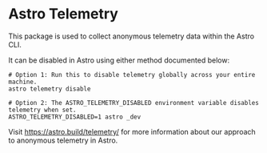 # Astro Telemetry

This package is used to collect anonymous telemetry data within the Astro CLI.

It can be disabled in Astro using either method documented below:

```shell
# Option 1: Run this to disable telemetry globally across your entire machine.
astro telemetry disable
```

```shell
# Option 2: The ASTRO_TELEMETRY_DISABLED environment variable disables telemetry when set.
ASTRO_TELEMETRY_DISABLED=1 astro _dev
```

Visit https://astro.build/telemetry/ for more information about our approach to anonymous telemetry in Astro.
